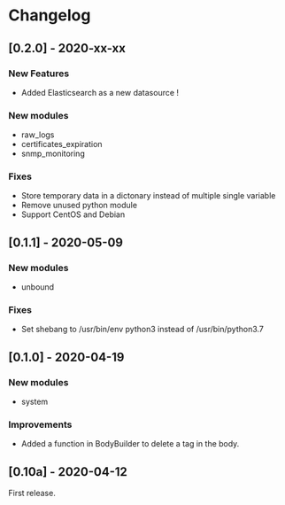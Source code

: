 # Changelog

## [0.2.0] - 2020-xx-xx
### New Features
- Added Elasticsearch as a new datasource !
### New modules
- raw_logs
- certificates_expiration
- snmp_monitoring
### Fixes
- Store temporary data in a dictonary instead of multiple single variable
- Remove unused python module
- Support CentOS and Debian

## [0.1.1] - 2020-05-09
### New modules
- unbound
### Fixes
- Set shebang to /usr/bin/env python3 instead of /usr/bin/python3.7

## [0.1.0] - 2020-04-19
### New modules
- system
### Improvements
- Added a function in BodyBuilder to delete a tag in the body.

## [0.10a] - 2020-04-12
First release.
